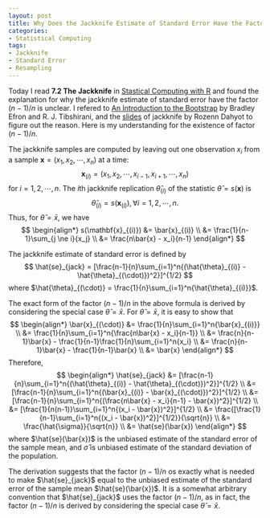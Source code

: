 ```yaml
---
layout: post
title: Why Does the Jackknife Estimate of Standard Error Have the Factor (n-1)/n?
categories: 
- Statistical Computing
tags:
- Jackknife
- Standard Error
- Resampling
---
```


Today I read **7.2 The Jackknife** in [Stastical Computing with R](http://www.amazon.com/Statistical-Computing-Chapman-Hall-Series/dp/1584885459) and found the explanation for why the jackknife estimate of standard error have the factor $(n-1)/n$ is unclear. I refered to [An Introduction to the Bootstrap](http://www.amazon.com/Introduction-Bootstrap-Monographs-Statistics-Probability/dp/0412042312) by Bradley Efron and R. J. Tibshirani, and the [slides](https://www.scss.tcd.ie/Rozenn.Dahyot/453Bootstrap/04_Jackknife.pdf) of jackknife by Rozenn Dahyot to figure out the reason. Here is my understanding for the existence of factor $(n-1)/n$.

The jackknife samples are computed by leaving out one observation $x_i$ from a sample $\mathbf{x} = (x_1, x_2, \cdots, x_n)$ at a time:
$$
\mathbf{x}_{(i)} = (x_1, x_2, \cdots, x_{i-1}, x_{i+1}, \cdots, x_n)
$$
for $i = 1, 2, \cdots, n$. The $i$th jackknife replication $\hat{\theta}_{(i)}$ of the statistic $\hat{\theta} = s(\mathbf{x})$ is
$$
\hat{\theta}_{(i)} = s(\mathbf{x}_{(i)}), \forall i = 1, 2, \cdots, n.
$$
Thus, for $\hat{\theta} = \bar{x}$, we have
$$
\begin{align*}
s(\mathbf{x}_{(i)}) &= \bar{x}_{(i)} \\
                    &= \frac{1}{n-1}\sum_{j \ne i}{x_j} \\
                    &= \frac{n\bar{x} - x_i}{n-1}
\end{align*}
$$


The jackknife estimate of standard error is defined by
$$
\hat{se}_{jack} = [\frac{n-1}{n}\sum_{i=1}^n{(\hat{\theta}_{(i)} - \hat{\theta}_{(\cdot)})^2}]^{1/2}
$$
where $\hat{\theta}_{(\cdot)} = \frac{1}{n}\sum_{i=1}^n{\hat{\theta}_{(i)}}$.

The exact form of the factor $(n-1)/n$ in the above formula is derived by considering the special case $\hat{\theta} = \bar{x}$. For $\hat{\theta} = \bar{x}$, it is easy to show that
$$
\begin{align*}
\bar{x}_{(\cdot)} &= \frac{1}{n}\sum_{i=1}^n{\bar{x}_{(i)}} \\
                  &= \frac{1}{n}\sum_{i=1}^n{\frac{n\bar{x} - x_i}{n-1}} \\
                  &= \frac{n}{n-1}\bar{x} - \frac{1}{n-1}\frac{1}{n}\sum_{i=1}^n{x_i} \\
                  &= \frac{n}{n-1}\bar{x} - \frac{1}{n-1}\bar{x} \\
                  &= \bar{x}
\end{align*}
$$
Therefore, 
$$
\begin{align*}
\hat{se}_{jack} &= [\frac{n-1}{n}\sum_{i=1}^n{(\hat{\theta}_{(i)} - \hat{\theta}_{(\cdot)})^2}]^{1/2} \\
                &= [\frac{n-1}{n}\sum_{i=1}^n{(\bar{x}_{(i)} - \bar{x}_{(\cdot)})^2}]^{1/2} \\
                &= [\frac{n-1}{n}\sum_{i=1}^n{(\frac{n\bar{x} - x_i}{n-1} - \bar{x})^2}]^{1/2} \\
                &= [\frac{1}{n(n-1)}\sum_{i=1}^n{(x_i - \bar{x})^2}]^{1/2} \\
                &= \frac{[\frac{1}{n-1}\sum_{i=1}^n{(x_i - \bar{x})^2}]^{1/2}}{\sqrt{n}} \\
                &= \frac{\hat{\sigma}}{\sqrt{n}} \\
                &= \hat{se}(\bar{x})
\end{align*}
$$
where $\hat{se}(\bar{x})$ is the unbiased estimate of the standard error of the sample mean, and $\hat{\sigma}$ is unbiased estimate of the standard deviation of the population.

The derivation suggests that the factor $(n-1)/n$ os exactly what is needed to make $\hat{se}_{jack}$ equal to the unbiased estimate of the standard error of the sample mean $\hat{se}(\bar{x})$. It is a somewhat arbitrary convention that $\hat{se}_{jack}$ uses the factor $(n-1)/n$, as in fact, the factor $(n-1)/n$ is derived by considering the special case $\hat{\theta} = \bar{x}$.
